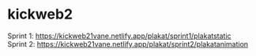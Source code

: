 # kickweb2
Sprint 1: https://kickweb21vane.netlify.app/plakat/sprint1/plakatstatic
</br> Sprint 2: https://kickweb21vane.netlify.app/plakat/sprint2/plakatanimation
